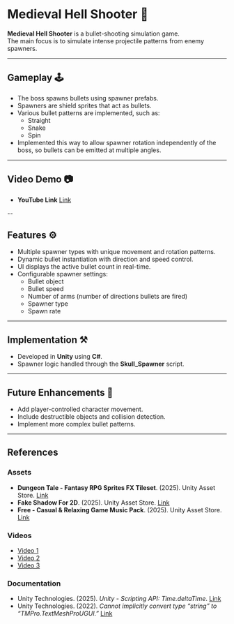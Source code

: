 # Medieval Hell Shooter 🎯

**Medieval Hell Shooter** is a bullet-shooting simulation game.  
The main focus is to simulate intense projectile patterns from enemy spawners.

---

## Gameplay 🕹️

- The boss spawns bullets using spawner prefabs.
- Spawners are shield sprites that act as bullets.
- Various bullet patterns are implemented, such as:
  - Straight
  - Snake
  - Spin
- Implemented this way to allow spawner rotation independently of the boss, so bullets can be emitted at multiple angles.

---
## Video Demo 📷

- **YouTube Link** [Link](https://youtu.be/X57H45DqY2A)

--

## Features ⚙️

- Multiple spawner types with unique movement and rotation patterns.
- Dynamic bullet instantiation with direction and speed control.
- UI displays the active bullet count in real-time.
- Configurable spawner settings:
  - Bullet object
  - Bullet speed
  - Number of arms (number of directions bullets are fired)
  - Spawner type
  - Spawn rate

---

## Implementation ⚒️

- Developed in **Unity** using **C#**.
- Spawner logic handled through the **Skull_Spawner** script.

---

## Future Enhancements 🎯

- Add player-controlled character movement.
- Include destructible objects and collision detection.
- Implement more complex bullet patterns.

---

## References

### Assets
- **Dungeon Tale - Fantasy RPG Sprites FX Tileset**. (2025). Unity Asset Store. [Link](https://assetstore.unity.com/packages/2d/environments/dungeon-tale-fantasy-rpg-sprites-fx-tileset-296458)
- **Fake Shadow For 2D**. (2025). Unity Asset Store. [Link](https://assetstore.unity.com/packages/2d/textures-materials/fake-shadow-for-2d-281626)
- **Free - Casual & Relaxing Game Music Pack**. (2025). Unity Asset Store. [Link](https://assetstore.unity.com/packages/audio/music/free-casual-relaxing-game-music-pack-262740)

### Videos
- [Video 1](https://www.youtube.com/watch?v=YNJM7rWbbxY)
- [Video 2](https://www.youtube.com/watch?v=_YgeNG6MtQQ&t=3s)
- [Video 3](https://www.youtube.com/watch?v=QQ3Yub9So2k&t=184s)

### Documentation
- Unity Technologies. (2025). *Unity - Scripting API: Time.deltaTime*. [Link](https://docs.unity3d.com/6000.0/Documentation/ScriptReference/Time-deltaTime.html)
- Unity Technologies. (2022). *Cannot implicitly convert type “string” to “TMPro.TextMeshProUGUI.”* [Link](https://discussions.unity.com/t/cannot-implicitly-convert-type-string-to-tmpro-textmeshprougui/884511)
